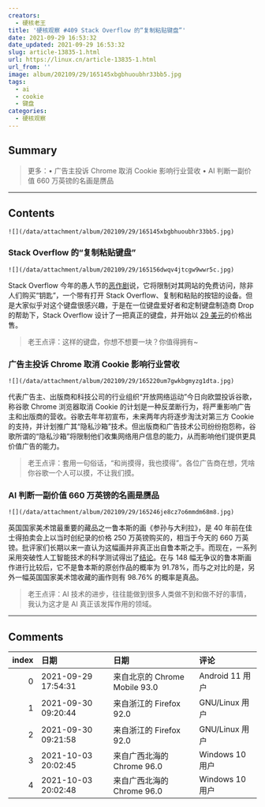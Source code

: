 ```yaml
---
creators:
  - 硬核老王
title: '硬核观察 #409 Stack Overflow 的“复制粘贴键盘”'
date: 2021-09-29 16:53:32
date_updated: 2021-09-29 16:53:32
slug: article-13835-1.html
url: https://linux.cn/article-13835-1.html
url_from: ''
image: album/202109/29/165145xbgbhuoubhr33bb5.jpg
tags:
  - ai
  - cookie
  - 键盘
categories:
  - 硬核观察
---
```


## Summary

> 更多：• 广告主投诉 Chrome 取消 Cookie 影响行业营收 • AI 判断一副价值 660 万英镑的名画是赝品

***

<!-- more -->

## Contents

`![](/data/attachment/album/202109/29/165145xbgbhuoubhr33bb5.jpg)`

### Stack Overflow 的“复制粘贴键盘”

`![](/data/attachment/album/202109/29/165156dwqv4jtcgw9wwr5c.jpg)`

Stack Overflow 今年的愚人节的[恶作剧](https://stackoverflow.blog/2021/03/31/the-key-copy-paste/)说，它将限制对其网站的免费访问，除非人们购买“钥匙”，一个带有打开 Stack Overflow、复制和粘贴的按钮的设备。但是大家似乎对这个键盘很感兴趣，于是在一位键盘爱好者和定制键盘制造商 Drop 的帮助下，Stack Overflow 设计了一把真正的键盘，并开始以 [29 美元](https://drop.com/buy/stack-overflow-the-key-macropad)的价格出售。

> 
> 老王点评：这样的键盘，你想不想要一块？你值得拥有~
> 
> 
> 

### 广告主投诉 Chrome 取消 Cookie 影响行业营收

`![](/data/attachment/album/202109/29/165220um7gwkbgmyzg1dta.jpg)`

代表广告主、出版商和科技公司的行业组织“开放网络运动”今日向欧盟投诉谷歌，称谷歌 Chrome 浏览器取消 Cookie 的计划是一种反垄断行为，将严重影响广告主和出版商的营收。谷歌去年年初宣布，未来两年内将逐步淘汰对第三方 Cookie 的支持，并计划推广其“隐私沙箱”技术。但出版商和广告技术公司纷纷抱怨称，谷歌所谓的“隐私沙箱”将限制他们收集网络用户信息的能力，从而影响他们提供更具价值广告的能力。

> 
> 老王点评：套用一句俗话，“和尚摸得，我也摸得”。各位广告商在想，凭啥你谷歌一个人可以摸，不让我们摸。
> 
> 
> 

### AI 判断一副价值 660 万英镑的名画是赝品

`![](/data/attachment/album/202109/29/165246je8cz7o6mmdm68m8.jpg)`

英国国家美术馆最重要的藏品之一鲁本斯的画《参孙与大利拉》，是 40 年前在佳士得拍卖会上以当时创纪录的价格 250 万英镑购买的，相当于今天的 660 万英镑。批评家们长期以来一直认为这幅画并非真正出自鲁本斯之手。而现在，一系列采用突破性人工智能技术的科学测试得出了[结论](https://www.theguardian.com/artanddesign/2021/sep/26/was-famed-samson-and-delilah-really-painted-by-rubens-no-says-ai)。在与 148 幅无争议的鲁本斯画作进行比较后，它不是鲁本斯的原创作品的概率为 91.78%，而与之对比的是，另外一幅英国国家美术馆收藏的画作则有 98.76% 的概率是真品。

> 
> 老王点评：AI 技术的进步，往往能做到很多人类做不到和做不好的事情，我认为这才是 AI 真正该发挥作用的领域。
> 
> 
>

***

## Comments

|   index | 日期                | 日期                                          | 评论                                                                                         |
|--------:|:--------------------|:----------------------------------------------|:---------------------------------------------------------------------------------------------|
|       0 | 2021-09-29 17:54:31 | 来自北京的 Chrome Mobile 93.0|Android 11 用户 | 但也要防范该AI模型是否被植入了后门，毕竟后门攻击可以让模型在特定的输入时输出开发者选择的结果 |
|       1 | 2021-09-30 09:20:44 | 来自浙江的 Firefox 92.0|GNU/Linux 用户        | 艺术作品也需要打码吗? 貌似知乎是可以发的?                                                    |
|       2 | 2021-09-30 09:21:58 | 来自浙江的 Firefox 92.0|GNU/Linux 用户        | 表情符号被过滤掉了。。。                                                                     |
|       3 | 2021-10-03 20:02:45 | 来自广西北海的 Chrome 96.0|Windows 10 用户    | emmmmmmm                                                                                     |
|       4 | 2021-10-03 20:02:48 | 来自广西北海的 Chrome 96.0|Windows 10 用户    | emmmmmmm                                                                                     |
